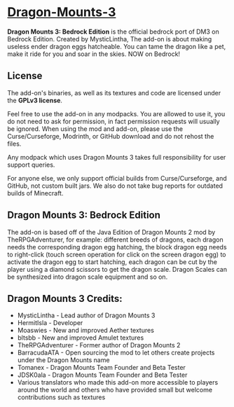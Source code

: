 # [Dragon-Mounts-3](https://www.curseforge.com/minecraft-bedrock/addons/dragon-mounts-3)
**Dragon Mounts 3: Bedrock Edition** is the official bedrock port of DM3 on Bedrock Edition. Created by MysticLintha, The add-on is about making useless ender dragon eggs hatcheable. You can tame the dragon like a pet, make it ride for you and soar in the skies. NOW on Bedrock!

## License
The add-on's binaries, as well as its textures and code are licensed under the **GPLv3 license**.

Feel free to use the add-on in any modpacks. You are allowed to use it, you do not need to ask for permission, in fact permission requests will usually be ignored. When using the mod and add-on, please use the Curse/Curseforge, Modrinth, or GitHub download and do not rehost the files.

Any modpack which uses Dragon Mounts 3 takes full responsibility for user support queries.

For anyone else, we only support official builds from Curse/Curseforge, and GitHub, not custom built jars. We also do not take bug reports for outdated builds of Minecraft.

## Dragon Mounts 3: Bedrock Edition
The add-on is based off of the Java Edition of Dragon Mounts 2 mod by TheRPGAdventurer, for example: different breeds of dragons, each dragon needs the corresponding dragon egg hatching, the block dragon egg needs to right-click (touch screen operation for click on the screen dragon egg) to activate the dragon egg to start hatching, each dragon can be cut by the player using a diamond scissors to get the dragon scale. Dragon Scales can be synthesized into dragon scale equipment and so on.

## Dragon Mounts 3 Credits:
- MysticLintha - Lead author of Dragon Mounts 3
- HermitIsla - Developer
- Moaswies - New and improved Aether textures
- bltsbb - New and improved Amulet textures
- TheRPGAdventurer - Former author of Dragon Mounts 2
- BarracudaATA - Open sourcing the mod to let others create projects under the Dragon Mounts name
- Tomanex - Dragon Mounts Team Founder and Beta Tester
- JDSK0ala - Dragon Mounts Team Founder and Beta Tester
- Various translators who made this add-on more accessible to players around the world and others who have provided small but welcome contributions such as textures
